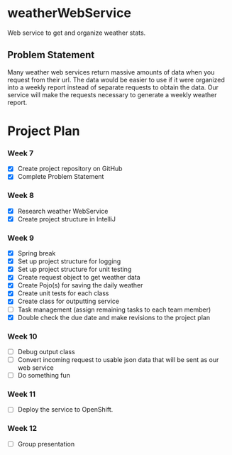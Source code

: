# weatherWebService
Web service to get and organize weather stats.

## Problem Statement

Many weather web services return massive amounts of data when you request from their url.  The data would be easier to use if it were organized into a weekly report instead of separate requests to obtain the data.  Our service will make the requests necessary to generate a weekly weather report.

# Project Plan

### Week 7
- [X] Create project repository on GitHub
- [X] Complete Problem Statement

### Week 8
- [X] Research weather WebService
- [X] Create project structure in IntelliJ

### Week 9
- [X] Spring break
- [X] Set up project structure for logging
- [X] Set up project structure for unit testing
- [X] Create request object to get weather data
- [X] Create Pojo(s) for saving the daily weather
- [X] Create unit tests for each class
- [X] Create class for outputting service
- [ ] Task management (assign remaining tasks to each team member)
- [X] Double check the due date and make revisions to the project plan

### Week 10
- [ ] Debug output class
- [ ] Convert incoming request to usable json data that will be sent as our web service
- [ ] Do something fun

### Week 11
- [ ] Deploy the service to OpenShift.
 
### Week 12
- [ ] Group presentation